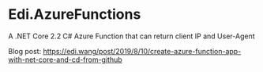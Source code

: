 # Edi.AzureFunctions

A .NET Core 2.2 C# Azure Function that can return client IP and User-Agent

Blog post: https://edi.wang/post/2019/8/10/create-azure-function-app-with-net-core-and-cd-from-github
